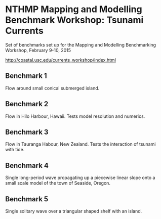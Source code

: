 NTHMP Mapping and Modelling Benchmark Workshop: Tsunami Currents
================================================================

Set of benchmarks set up for the Mapping and Modelling Benchmarking Workshop, February 9-10, 2015 

http://coastal.usc.edu/currents_workshop/index.html

Benchmark 1
-----------

Flow around small conical submerged island.

Benchmark 2
-----------

Flow in Hilo Harbour, Hawaii. Tests model resolution and numerics. 

Benchmark 3
-----------

Flow in Tauranga Habour, New Zealand. Tests the interaction of tsunami with tide. 

Benchmark 4
-----------

Single long-period wave propagating up a piecewise linear slope onto a small scale model of the town of Seaside, Oregon.

Benchmark 5
-----------

Single solitary wave over a triangular shaped shelf with an island. 
